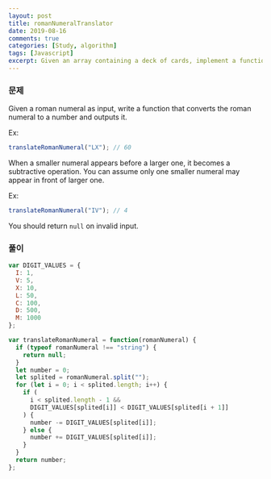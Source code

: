 ```yaml
---
layout: post
title: romanNumeralTranslator
date: 2019-08-16
comments: true
categories: [Study, algorithm]
tags: [Javascript]
excerpt: Given an array containing a deck of cards, implement a function that shuffles the deck.
---
```


### 문제

Given a roman numeral as input, write a function that converts the roman numeral to a number and outputs it.

Ex:

```javascript
translateRomanNumeral("LX"); // 60
```

When a smaller numeral appears before a larger one, it becomes a subtractive operation. You can assume only one smaller numeral may appear in front of larger one.

Ex:

```javascript
translateRomanNumeral("IV"); // 4
```

You should return `null` on invalid input.

### 풀이

```javascript
var DIGIT_VALUES = {
  I: 1,
  V: 5,
  X: 10,
  L: 50,
  C: 100,
  D: 500,
  M: 1000
};

var translateRomanNumeral = function(romanNumeral) {
  if (typeof romanNumeral !== "string") {
    return null;
  }
  let number = 0;
  let splited = romanNumeral.split("");
  for (let i = 0; i < splited.length; i++) {
    if (
      i < splited.length - 1 &&
      DIGIT_VALUES[splited[i]] < DIGIT_VALUES[splited[i + 1]]
    ) {
      number -= DIGIT_VALUES[splited[i]];
    } else {
      number += DIGIT_VALUES[splited[i]];
    }
  }
  return number;
};
```

